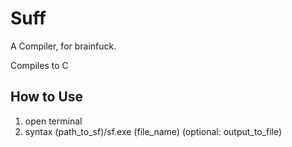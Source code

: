 # Suff

A Compiler, for brainfuck.

Compiles to C

## How to Use

1. open terminal
2. syntax (path_to_sf)/sf.exe (file_name) (optional: output_to_file)

